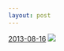 ```yaml
---
layout: post
---
```


<p>
  <time><a href="/5">2013-08-16</a></time>
  <a href="/5"><img src="{{ site.assets_url }}/5-640.jpg" srcset="{{ site.assets_url }}/5-1280.jpg 1280w, {{ site.assets_url }}/5-960.jpg 960w, {{ site.assets_url }}/5-640.jpg 640w, {{ site.assets_url }}/5-320.jpg 320w" sizes="(min-width: 700px) 50vw, calc(100vw - 2rem)" /></a>
</p>
